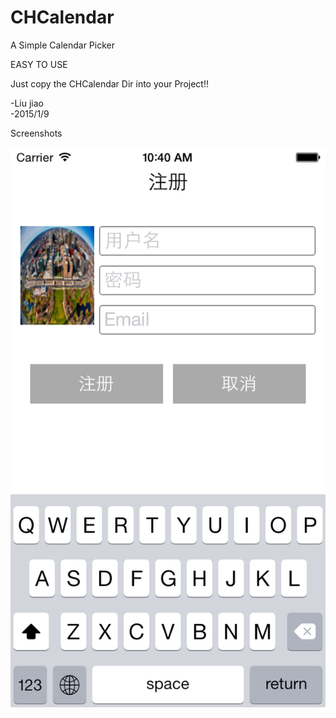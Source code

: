 # CHCalendar

A Simple Calendar Picker <br>

EASY TO USE<br>

Just copy the CHCalendar Dir into your Project!!<br>

-Liu jiao <br>
-2015/1/9 <br>

Screenshots

![image](https://github.com/JiaoLiu/WeChat/blob/master/ScreenShots/Register.png)

